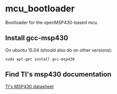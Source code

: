 # mcu_bootloader
Bootloader for the openMSP430-based mcu

## Install gcc-msp430
On ubuntu 15.04 (should also do on other versions):

    sudo apt-get install gcc-msp430

## Find TI's msp430 documentation
[TI's MSP430 datasheet](http://www.ti.com/lit/ug/slau049f/slau049f.pdf)
